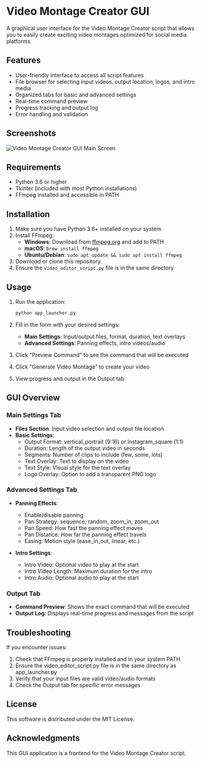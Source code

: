 # Video Montage Creator GUI

A graphical user interface for the Video Montage Creator script that allows you to easily create exciting video montages optimized for social media platforms.

## Features

- User-friendly interface to access all script features
- File browser for selecting input videos, output location, logos, and intro media
- Organized tabs for basic and advanced settings
- Real-time command preview
- Progress tracking and output log
- Error handling and validation

## Screenshots

![Video Montage Creator GUI Main Screen](screenshot_main.png)

## Requirements

- Python 3.6 or higher
- Tkinter (included with most Python installations)
- FFmpeg installed and accessible in PATH

## Installation

1. Make sure you have Python 3.6+ installed on your system
2. Install FFmpeg:
   - **Windows**: Download from [ffmpeg.org](https://ffmpeg.org/download.html) and add to PATH
   - **macOS**: `brew install ffmpeg`
   - **Ubuntu/Debian**: `sudo apt update && sudo apt install ffmpeg`
3. Download or clone this repository
4. Ensure the `video_editor_script.py` file is in the same directory

## Usage

1. Run the application:
   ```bash
   python app_launcher.py
   ```
   
2. Fill in the form with your desired settings:
   - **Main Settings**: Input/output files, format, duration, text overlays
   - **Advanced Settings**: Panning effects, intro videos/audio

3. Click "Preview Command" to see the command that will be executed

4. Click "Generate Video Montage" to create your video

5. View progress and output in the Output tab

## GUI Overview

### Main Settings Tab

- **Files Section**: Input video selection and output file location
- **Basic Settings**:
  - Output Format: vertical_portrait (9:16) or instagram_square (1:1)
  - Duration: Length of the output video in seconds
  - Segments: Number of clips to include (few, some, lots)
  - Text Overlay: Text to display on the video
  - Text Style: Visual style for the text overlay
  - Logo Overlay: Option to add a transparent PNG logo

### Advanced Settings Tab

- **Panning Effects**:
  - Enable/disable panning
  - Pan Strategy: sequence, random, zoom_in, zoom_out
  - Pan Speed: How fast the panning effect moves
  - Pan Distance: How far the panning effect travels
  - Easing: Motion style (ease_in_out, linear, etc.)
  
- **Intro Settings**:
  - Intro Video: Optional video to play at the start
  - Intro Video Length: Maximum duration for the intro
  - Intro Audio: Optional audio to play at the start

### Output Tab

- **Command Preview**: Shows the exact command that will be executed
- **Output Log**: Displays real-time progress and messages from the script

## Troubleshooting

If you encounter issues:

1. Check that FFmpeg is properly installed and in your system PATH
2. Ensure the video_editor_script.py file is in the same directory as app_launcher.py
3. Verify that your input files are valid video/audio formats
4. Check the Output tab for specific error messages

## License

This software is distributed under the MIT License.

## Acknowledgments

This GUI application is a frontend for the Video Montage Creator script.